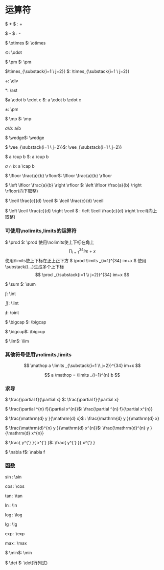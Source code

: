 # 运算符

$ + $ :	+

$ - $ :	-

$ \otimes $:	\otimes

$\odot$:	\odot

$ \pm $:	 \pm

$\times_{\substack{i=1 \\ j=2}} $:	\times_{\substack{i=1 \\ j=2}} 

$\div$:	\div

$\ast$:	\ast

$a \cdot b \cdot c $:	a \cdot b \cdot c

$\pm$:	\pm

$ \mp $:	\mp

$a/b$:	a/b

$  \wedge$:  \wedge

$ \vee_{\substack{i=1 \\ j=2}}$:	\vee_{\substack{i=1 \\ j=2}}

$ a \cup b $:	a \cup b

$a \cap b$:	a \cap b

$ \lfloor \frac{a}{b} \rfloor$:	\lfloor \frac{a}{b} \rfloor

$ \left \lfloor \frac{a}{b} \right \rfloor $:	\left \lfloor \frac{a}{b} \right \rfloor(向下取整)

$ \lceil \frac{c}{d} \rceil $:	 \lceil \frac{c}{d} \rceil

 $ \left \lceil \frac{c}{d} \right \rceil $ :	\left \lceil \frac{c}{d} \right \rceil(向上取整)

### 可使用\nolimits,limits的运算符

$ \prod $: \prod
使用\nolimits使上下标在角上
$$
\prod \nolimits _{i=1}^{34} im+x
$$
使用\limits使上下标在正上正下方
$ \prod \limits _{i=1}^{34} im+x  $
使用\substack{*\\*...}生成多个上下标
$$
\prod _{\substack{i=1 \\ j=2}}^{34} im+x
$$

$ \sum $:	\sum

$\int$:	\int

$\iint$:	\iint 

$\oint$:	\oint

$ \bigcap $: 	\bigcap

$  \bigcup$: 	\bigcup 

$ \lim$:	\lim



### 其他符号使用\nolimits,limits

$$
\mathop a \limits _{\substack{i=1 \\ j=2}}^{34} im+x
$$

$$
a \mathop = \limits _{i=1}^{n} b
$$

### 求导

$ \frac{\partial f}{\partial x} $:	\frac{\partial f}{\partial x}

$ \frac{\partial ^{n} f}{\partial x^{n}}$:	\frac{\partial ^{n} f}{\partial x^{n}}

$ \frac{\mathrm{d} y }{\mathrm{d} x}$ :	\frac{\mathrm{d} y }{\mathrm{d} x}

$ \frac{\mathrm{d}^{n} y }{\mathrm{d} x^{n}}$:	\frac{\mathrm{d}^{n} y }{\mathrm{d} x^{n}}

$ \frac{ y^{'} }{ x^{'} }$:	\frac{ y^{'} }{ x^{'} }

$ \nabla f$:	\nabla f

### 函数

$\sin$:	\sin

$\cos$:	\cos

$\tan$:	\tan

$\ln$: 	\ln

$\log$:	\log

$\lg$:	\lg

$\exp$:	\exp

$\max$:	\max

$ \min$:	\min

$ \det $:	 \det(行列式)

 
